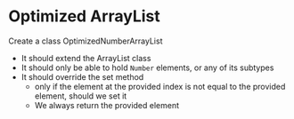 # Optimized ArrayList

Create a class OptimizedNumberArrayList
- It should extend the ArrayList class
- It should only be able to hold `Number` elements, or any of its subtypes
- It should override the set method
    - only if the element at the provided index is not equal to the provided element, should we set it
    - We always return the provided element